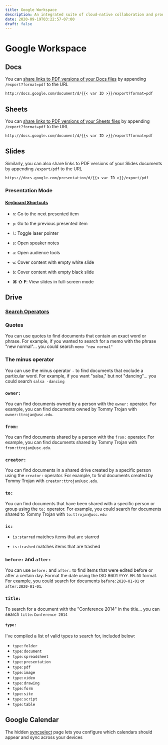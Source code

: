 ```yaml
---
title: Google Workspace
description: An integrated suite of cloud-native collaboration and productivity apps
date: 2020-09-19T03:22:57-07:00
draft: false
---
```


# Google Workspace

## Docs

You can
[share links to PDF versions of your Docs files](https://support.google.com/a/users/answer/9308985)
by appending `/export?format=pdf` to the URL

```txt
http://docs.google.com/document/d/{{< var ID >}}/export?format=pdf
```


## Sheets

You can
[share links to PDF versions of your Sheets files](https://support.google.com/a/users/answer/9308985)
by appending `/export?format=pdf` to the URL

```txt
http://docs.google.com/document/d/{{< var ID >}}/export?format=pdf
```

## Slides

Similarly, you can also share links to PDF versions of your Slides documents by
appending `/export/pdf` to the URL

```txt
https://docs.google.com/presentation/d/{{< var ID >}}/export/pdf
```

### Presentation Mode

#### [Keyboard Shortcuts](https://support.google.com/docs/answer/1696717)

* `n`: Go to the next presented item

* `p`: Go to the previous presented item

* `l`: Toggle laser pointer

* `s`: Open speaker notes

* `a`: Open audience tools

* `w`: Cover content with empty white slide

* `b`: Cover content with empty black slide

* **⌘ ⇧ F**: View slides in full-screen mode

## Drive

### [Search Operators](https://support.google.com/drive/answer/2375114)

### Quotes

You can use quotes to find documents that contain an exact word or phrase. For
example, if you wanted to search for a memo with the phrase "new normal"... you
could search `memo "new normal"`

### The minus operator

You can use the minus operator `-` to find documents that exclude a particular
word. For example, if you want "salsa," but not "dancing"... you could search
`salsa -dancing`

### `owner:`

You can find documents owned by a person with the `owner:` operator. For
example, you can find documents owned by Tommy Trojan with
`owner:ttrojan@usc.edu`.

### `from:`

You can find documents shared by a person with the `from:` operator. For
example, you can find documents shared by Tommy Trojan with
`from:ttrojan@usc.edu`.

### `creator:`

You can find documents in a shared drive created by a specific person using the
`creator:` operator. For example, to find documents created by Tommy Trojan with
`creator:ttrojan@usc.edu`.

### `to:`

You can find documents that have been shared with a specific person or group
using the `to:` operator. For example, you could search for documents shared to
Tommy Trojan with `to:ttrojan@usc.edu`

### `is:`

* `is:starred` matches items that are starred

* `is:trashed` matches items that are trashed

### `before:` and `after:`

You can use `before:` and `after:` to find items that were edited before or
after a certain day. Format the date using the ISO 8601 `YYYY-MM-DD` format. For
example, you could search for documents `before:2020-01-01` or
`after:2020-01-01`.

### `title:`

To search for a document with the "Conference 2014" in the title... you can
search `title:Conference 2014`

#### `type:`

I've compiled a list of valid types to search for, included below:

* `type:folder`
* `type:document`
* `type:spreadsheet`
* `type:presentation`
* `type:pdf`
* `type:image`
* `type:video`
* `type:drawing`
* `type:form`
* `type:site`
* `type:script`
* `type:table`

## Google Calendar

The hidden
[syncselect](https://calendar.google.com/syncselect) page lets you configure
which calendars should appear and sync across your devices
